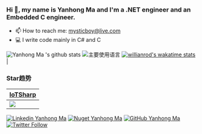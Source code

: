 <!--
**maikebing/maikebing** is a ✨ _special_ ✨ repository because its `README.md` (this file) appears on your GitHub profile.

Here are some ideas to get you started:

- 🔭 I’m currently working on ...
- 🌱 I’m currently learning ...
- 👯 I’m looking to collaborate on ...
- 🤔 I’m looking for help with ...
- 💬 Ask me about ...
- 📫 How to reach me: ...
- 😄 Pronouns: ...
- ⚡ Fun fact: ...
-->


### Hi 👋, my name is Yanhong Ma and I'm a .NET engineer and an Embedded C engineer.

- 📫 How to reach me: mysticboy@live.com
- 💻 I write code mainly in C# and C



![Yanhong Ma 's github stats](https://github-readme-stats.vercel.app/api?username=maikebing&count_private=true&show_icons=true)
![主要使用语言](https://github-readme-stats.vercel.app/api/top-langs/?username=maikebing&layout=compact)
[![willianrod's wakatime stats](https://github-readme-stats.vercel.app/api/wakatime?username=maikebing)](https://github.com/anuraghazra/github-readme-stats) |

### Star趋势  
| [IoTSharp](https://github.com/IoTSharp/IoTSharp) |
|  ----  |
| <img src="https://starchart.cc/IoTSharp/IoTSharp.svg"> |

 
[![Linkedin Yanhong Ma](https://img.shields.io/badge/-Yanhong%20Ma-blue?style=flat-square&logo=Linkedin&logoColor=white&link=https://www.linkedin.com/in/maikebing/)](https://www.linkedin.com/in/maikebing/)
[![Nuget Yanhong Ma](https://img.shields.io/badge/-MysticBoy-blue?style=flat-square&logo=nuget&logoColor=white&link=https://www.nuget.org/profiles/MysticBoy)](https://www.nuget.org/profiles/MysticBoy/)
[![GitHub Yanhong Ma](https://img.shields.io/github/followers/maikebing?label=follow&style=social)](https://github.com/maikebing)
[![Twitter Follow](https://img.shields.io/twitter/follow/maikebing?style=social)](https://twitter.com/maikebing)

